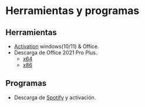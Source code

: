 # Herramientas y programas

## Herramientas

- [Activation][Activation] windows(10/11) & Office.
- Descarga de Office 2021 Pro Plus.
  - [x64][64]
  - [x86][86]

## Programas

- Descarga de [Spotify][spotify] y activación.


[Activation]: Herramientas/Online/Activation%20windows-Office.cmd
[64]: Herramientas/Online/Download%20Office%20ProPlus%20x64.bat
[86]: Herramientas/Online/Download%20Office%20ProPlus%20x32.bat
[spotify]: Programas/Spotify.ps1